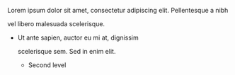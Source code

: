 Lorem ipsum dolor sit amet, consectetur
adipiscing elit. Pellentesque a nibh

vel libero malesuada scelerisque.

- Ut ante sapien, auctor eu mi at, dignissim
      
  scelerisque sem. Sed in enim elit.
  - Second level
